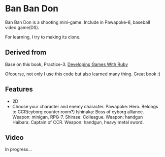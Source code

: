# Ban Ban Don

Ban Ban Don is a shooting mini-game. Include in Pawapoke-8, baseball video game(DS).

For learning, I try to making its clone.

## Derived from
Base on this book, Practice-3. [Developing Games With Ruby](https://leanpub.com/developing-games-with-ruby)

Ofcourse, not only I use this code but also learned many thing. Great book :)

## Features

- 2D
- Choose your character and enemy character.
  Pawapoke: Hero. Belongs to CCR(cyborg counter room?)
  Ishinaka: Boss of cyborg alliance. Weapon: minigan, RPG-7.
  Shirase: Colleague. Weapon: handgun
  Haibara: Captain of CCR. Weapon: handgun, heavy metal sword.

## Video

In progress...

